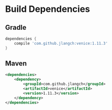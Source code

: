 # Build Dependencies


## Gradle

```groovy
dependencies {
    compile 'com.github.jlangch:venice:1.11.3'
}
```

## Maven

```xml
<dependencies>
    <dependency>
        <groupId>com.github.jlangch</groupId>
        <artifactId>venice</artifactId>
        <version>1.11.3</version>
    </dependency>
</dependencies>
```
